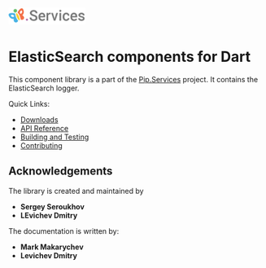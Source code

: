 # <img src="https://github.com/pip-services/pip-services/raw/master/design/Logo.png" alt="Pip.Services Logo" style="max-width:30%">
# ElasticSearch components for Dart

This component library is a part of the [Pip.Services](https://github.com/pip-services/pip-services) project.
It contains the ElasticSearch logger.

Quick Links:

* [Downloads](https://github.com/pip-services3-dart/pip-services3-elasticsearch-dart/blob/master/doc/Downloads.md)
* [API Reference](https://pub.dev/documentation/pip_services3_elasticsearch/latest/pip_services3_elasticsearch/pip_services3_elasticsearch-library.html)
* [Building and Testing](https://github.com/pip-services3-dart/pip-services3-elasticsearch-dart/blob/master/doc/Development.md)
* [Contributing](https://github.com/pip-services3-dart/pip-services3-elasticsearch-dart/blob/master/doc/Development.md#contrib)

## Acknowledgements

The library is created and maintained by 
- **Sergey Seroukhov**
- **LEvichev Dmitry**

The documentation is written by:
- **Mark Makarychev**
- **Levichev Dmitry**
